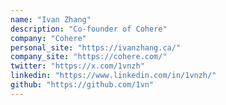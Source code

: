 ```yaml
---
name: "Ivan Zhang"
description: "Co-founder of Cohere"
company: "Cohere"
personal_site: "https://ivanzhang.ca/"
company_site: "https://cohere.com/"
twitter: "https://x.com/1vnzh"
linkedin: "https://www.linkedin.com/in/1vnzh/"
github: "https://github.com/1vn"
---
```

